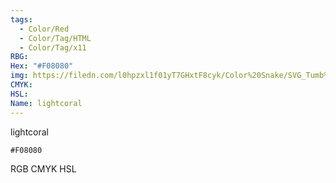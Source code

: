 ```yaml
---
tags:
  - Color/Red
  - Color/Tag/HTML
  - Color/Tag/x11
RBG: 
Hex: "#F08080"
img: https://filedn.com/l0hpzxl1f01yT7GHxtF8cyk/Color%20Snake/SVG_Tumb%20Mass%20No%20Name/#F08080.svg
CMYK: 
HSL: 
Name: lightcoral
---
```

lightcoral
```palette
#F08080
```
RGB
CMYK
HSL